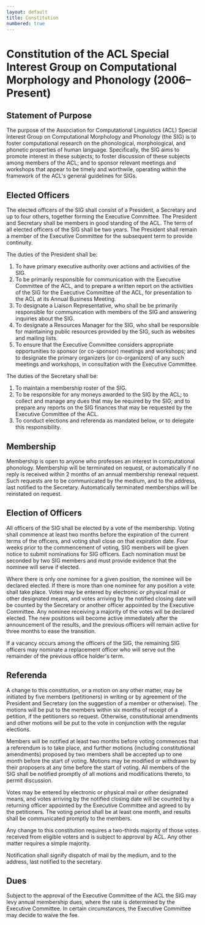 ```yaml
---
layout: default
title: Constitution
numbered: true
---
```


# Constitution of the ACL Special Interest Group on Computational Morphology and Phonology (2006–Present)

## Statement of Purpose

The purpose of the Association for Computational Linguistics (ACL) Special Interest Group on Computational Morphology and Phonology (the SIG) is to foster computational research on the phonological, morphological, and phonetic properties of human language. Specifically, the SIG aims to promote interest in these subjects; to foster discussion of these subjects among members of the ACL; and to sponsor relevant meetings and workshops that appear to be timely and worthwile, operating within the framework of the ACL's general guidelines for SIGs.

## Elected Officers

The elected officers of the SIG shall consist of a President, a Secretary and up to four others, together forming the Executive Committee. The President and Secretary shall be members in good standing of the ACL. The term of all elected officers of the SIG shall be two years. The President shall remain a member of the Executive Committee for the subsequent term to provide continuity.

The duties of the President shall be:
1. To have primary executive authority over actions and activities of the SIG.
1. To be primarily responsible for communication with the Executive Committee of the ACL, and to prepare a written report on the activities of the SIG for the Executive Committee of the ACL, for presentation to the ACL at its Annual Business Meeting.
1. To designate a Liaison Representative, who shall be be primarily responsible for communication with members of the SIG and answering inquiries about the SIG.
1. To designate a Resources Manager for the SIG, who shall be responsible for maintaining public resources provided by the SIG, such as websites and mailing lists.
1. To ensure that the Executive Committee considers appropriate opportunities to sponsor (or co-sponsor) meetings and workshops; and to designate the primary organizers (or co-organizers) of any such meetings and workshops, in consultation with the Executive Committee.

The duties of the Secretary shall be:

1. To maintain a membership roster of the SIG.
1. To be responsible for any moneys awarded to the SIG by the ACL; to collect and manage any dues that may be required by the SIG; and to prepare any reports on the SIG finances that may be requested by the Executive Committee of the ACL.
1. To conduct elections and referenda as mandated below, or to delegate this responsibility.

## Membership

Membership is open to anyone who professes an interest in computational phonology. Membership will be terminated on request, or automatically if no reply is received within 2 months of an annual membership renewal request. Such requests are to be communicated by the medium, and to the address, last notified to the Secretary. Automatically terminated memberships will be reinstated on request.

## Election of Officers

All officers of the SIG shall be elected by a vote of the membership. Voting shall commence at least two months before the expiration of the current terms of the officers, and voting shall close on that expiration date. Four weeks prior to the commencement of voting, SIG members will be given notice to submit nominations for SIG officers. Each nomination must be seconded by two SIG members and must provide evidence that the nominee will serve if elected.

Where there is only one nominee for a given position, the nominee will be declared elected. If there is more than one nominee for any position a vote shall take place. Votes may be entered by electronic or physical mail or other designated means, and votes arriving by the notified closing date will be counted by the Secretary or another officer appointed by the Executive Committee. Any nominee receiving a majority of the votes will be declared elected. The new positions will become active immediately after the announcement of the results, and the previous officers will remain active for three months to ease the transition.

If a vacancy occurs among the officers of the SIG, the remaining SIG officers may nominate a replacement officer who will serve out the remainder of the previous office holder's term.

## Referenda

A change to this constitution, or a motion on any other matter, may be initiated by five members (petitioners) in writing or by agreement of the President and Secretary (on the suggestion of a member or otherwise). The motions will be put to the members within six months of receipt of a petition, if the petitioners so request. Otherwise, constitutional amendments and other motions will be put to the vote in conjunction with the regular elections.

Members will be notified at least two months before voting commences that a referendum is to take place, and further motions (including constitutional amendments) proposed by two members shall be accepted up to one month before the start of voting. Motions may be modified or withdrawn by their proposers at any time before the start of voting. All members of the SIG shall be notified promptly of all motions and modifications thereto, to permit discussion.

Votes may be entered by electronic or physical mail or other designated means, and votes arriving by the notified closing date will be counted by a returning officer appointed by the Executive Committee and agreed to by the petitioners. The voting period shall be at least one month, and results shall be communicated promptly to the members.

Any change to this constitution requires a two-thirds majority of those votes received from eligible voters and is subject to approval by ACL. Any other matter requires a simple majority.

Notification shall signify dispatch of mail by the medium, and to the address, last notified to the secretary.

## Dues

Subject to the approval of the Executive Committee of the ACL the SIG may levy annual membership dues, where the rate is determined by the Executive Committee. In certain circumstances, the Executive Committee may decide to waive the fee.


